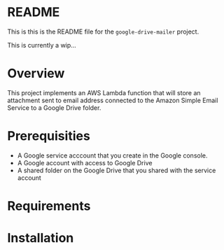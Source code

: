 # README

This is this is the README file for the `google-drive-mailer` project.

This is currently a wip...

# Overview

This project implements an AWS Lambda function that will store an
attachment sent to email address connected to the Amazon Simple Email
Service to a Google Drive folder.

# Prerequisities

* A Google service acccount that you create in the Google console.
* A Google account with access to Google Drive
* A shared folder on the Google Drive that you shared with the service
  account
  
# Requirements

# Installation


  
  
